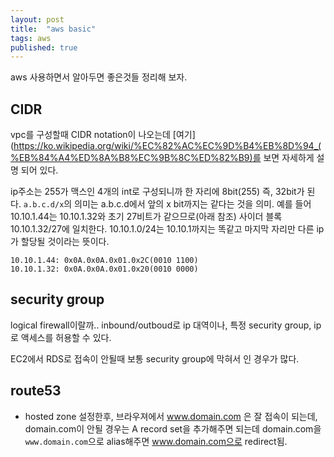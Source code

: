 ```yaml
---
layout: post
title:  "aws basic"
tags: aws
published: true
---
```


aws 사용하면서 알아두면 좋은것들 정리해 보자.

## CIDR

vpc를 구성할때 CIDR notation이 나오는데 [여기](https://ko.wikipedia.org/wiki/%EC%82%AC%EC%9D%B4%EB%8D%94_(%EB%84%A4%ED%8A%B8%EC%9B%8C%ED%82%B9)를 보면 자세하게 설명 되어 있다.

ip주소는 255가 맥스인 4개의 int로 구성되니까 한 자리에 8bit(255) 즉, 32bit가 된다. `a.b.c.d/x`의 의미는 a.b.c.d에서 앞의 x bit까지는 같다는 것을 의미.
예를 들어 10.10.1.44는 10.10.1.32와 초기 27비트가 같으므로(아래 참조) 사이더 블록 10.10.1.32/27에 일치한다. 10.10.1.0/24는 10.10.1까지는 똑같고 마지막 자리만 다른 ip가 할당될 것이라는 뜻이다.

```
10.10.1.44: 0x0A.0x0A.0x01.0x2C(0010 1100)
10.10.1.32: 0x0A.0x0A.0x01.0x20(0010 0000)
```


## security group

logical firewall이랄까.. inbound/outboud로 ip 대역이나, 특정 security group, ip 로 액세스를 허용할 수 있다.

EC2에서 RDS로 접속이 안될때 보통 security group에 막혀서 인 경우가 많다.

## route53

- hosted zone 설정한후,  브라우져에서 www.domain.com 은 잘 접속이 되는데, domain.com이 안될 경우는 A record set을 추가해주면 되는데 domain.com을 `www.domain.com`으로 alias해주면 www.domain.com으로 redirect됨.








